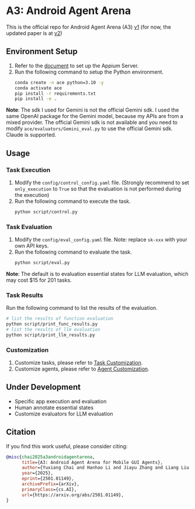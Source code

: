 # A3: Android Agent Arena

This is the official repo for Android Agent Arena (A3) [v1](https://arxiv.org/abs/2501.01149) (for now, the updated paper is at [v2](Android_Agent_Arena.pdf))

## Environment Setup

1. Refer to the [document](docs/environment_setup.md) to set up the Appium Server.
2. Run the following command to setup the Python environment.
   ```bash
   conda create -n ace python=3.10 -y
   conda activate ace
   pip install -r requirements.txt
   pip install -e .
   ```

**Note**: The sdk I used for Gemini is not the official Gemini sdk. I used the same OpenAI package for the Gemini model, because my APIs are from a mixed provider. The official Gemini sdk is not available and you need to modify `ace/evaluators/Gemini_eval.py` to use the official Gemini sdk. Claude is supported.

## Usage

### Task Execution

1. Modify the `config/control_config.yaml` file. (Strongly recommend to set `only_execution` to `True` so that the evaluation is not performed during the execution)
2. Run the following command to execute the task.
   ```bash
   python script/control.py
   ```

### Task Evaluation

1. Modify the `config/eval_config.yaml` file. Note: replace `sk-xxx` with your own API keys.
2. Run the following command to evaluate the task.
   ```bash
   python script/eval.py
   ```

**Note**: The default is to evaluation essential states for LLM evaluation, which may cost $15 for 201 tasks.

### Task Results

Run the following command to list the results of the evaluation.

```bash
# list the results of function evaluation
python script/print_func_results.py
# list the results of llm evaluation
python script/print_llm_results.py
```

### Customization

1. Customize tasks, please refer to [Task Customization](docs/tasks.md).
2. Customize agents, please refer to [Agent Customization](docs/agents.md).

## Under Development

- Specific app execution and evaluation
- Human annotate essential states
- Customize evaluators for LLM evaluation

## Citation

If you find this work useful, please consider citing:

```bibtex
@misc{chai2025a3androidagentarena,
      title={A3: Android Agent Arena for Mobile GUI Agents},
      author={Yuxiang Chai and Hanhao Li and Jiayu Zhang and Liang Liu and Guozhi Wang and Shuai Ren and Siyuan Huang and Hongsheng Li},
      year={2025},
      eprint={2501.01149},
      archivePrefix={arXiv},
      primaryClass={cs.AI},
      url={https://arxiv.org/abs/2501.01149},
}
```
